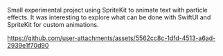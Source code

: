 Small experimental project using SpriteKit to animate text with particle effects. It was interesting to explore what can be done with SwiftUI and SpriteKit for custom animations.


https://github.com/user-attachments/assets/5562cc8c-1dfd-4513-a6ad-2939e1f70d90

